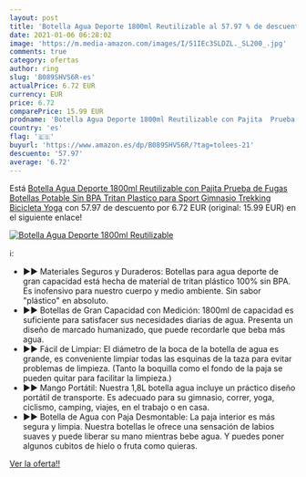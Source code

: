 ```yaml
---
layout: post
title: 'Botella Agua Deporte 1800ml Reutilizable al 57.97 % de descuento'
date: 2021-01-06 06:28:02
image: 'https://m.media-amazon.com/images/I/51IEc3SLDZL._SL200_.jpg'
comments: true
category: ofertas
author: ring
slug: 'B089SHVS6R-es'
actualPrice: 6.72 EUR
currency: EUR
price: 6.72
comparePrice: 15.99 EUR
prodname: 'Botella Agua Deporte 1800ml Reutilizable con Pajita  Prueba de Fugas Botellas Potable Sin BPA Tritan Plastico para Sport Gimnasio Trekking Bicicleta Yoga'
country: 'es'
flag: '🇪🇸'
buyurl: 'https://www.amazon.es/dp/B089SHVS6R/?tag=tolees-21'
descuento: '57.97'
average: '6.72'
---
```


Está [Botella Agua Deporte 1800ml Reutilizable con Pajita  Prueba de Fugas Botellas Potable Sin BPA Tritan Plastico para Sport Gimnasio Trekking Bicicleta Yoga](https://www.amazon.es/dp/B089SHVS6R/?tag=tolees-21) con 57.97 de descuento por 6.72 EUR (original: 15.99 EUR) en el siguiente enlace!

[![Botella Agua Deporte 1800ml Reutilizable](https://m.media-amazon.com/images/I/51IEc3SLDZL._SL200_.jpg)](https://www.amazon.es/dp/B089SHVS6R/?tag=tolees-21)

ℹ️:

- ▶▶ Materiales Seguros y Duraderos: Botellas para agua deporte de gran capacidad está hecha de material de tritan plástico 100% sin BPA. Es inofensivo para nuestro cuerpo y medio ambiente. Sin sabor "plástico" en absoluto.
- ▶▶ Botellas de Gran Capacidad con Medición: 1800ml de capacidad es suficiente para satisfacer sus necesidades diarias de agua. Presenta un diseño de marcado humanizado, que puede recordarle que beba más agua.
- ▶▶ Fácil de Limpiar: El diámetro de la boca de la botella de agua es grande, es conveniente limpiar todas las esquinas de la taza para evitar problemas de limpieza. (Tanto la boquilla como el fondo de la paja se pueden quitar para facilitar la limpieza.)
- ▶▶ Mango Portátil: Nuestra 1,8L botella agua incluye un práctico diseño portátil de transporte. Es adecuado para su gimnasio, correr, yoga, ciclismo, camping, viajes, en el trabajo o en casa.
- ▶▶ Botella de Agua con Paja Desmontable: La paja interior es más segura y limpia. Nuestra botellas le ofrece una sensación de labios suaves y puede liberar su mano mientras bebe agua. Y puedes poner algunos cubitos de hielo o fruta como quieras.

[Ver la oferta!!](https://www.amazon.es/dp/B089SHVS6R/?tag=tolees-21)
